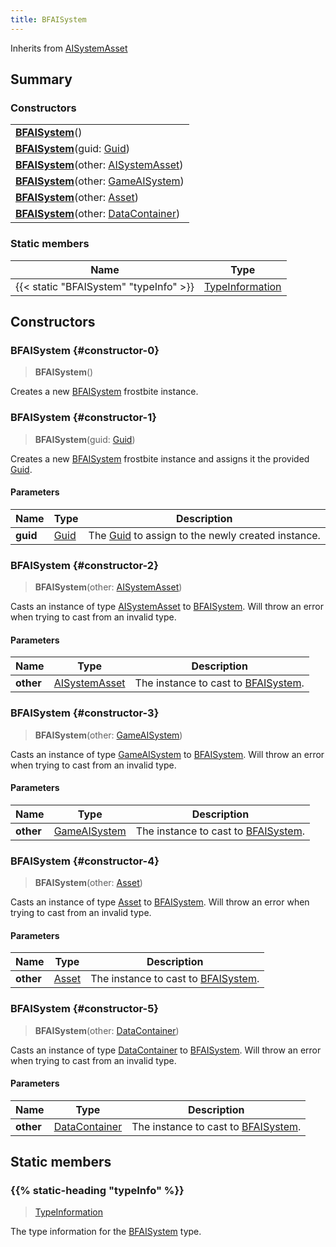 ```yaml
---
title: BFAISystem
---
```


Inherits from 
[AISystemAsset](/vext/ref/fb/aisystemasset)

## Summary
### Constructors
| |
| ----------- |
| **[BFAISystem](#constructor-0)**() |
| **[BFAISystem](#constructor-1)**(guid: [Guid](/vext/ref/shared/class/guid)) |
| **[BFAISystem](#constructor-2)**(other: [AISystemAsset](/vext/ref/fb/aisystemasset)) |
| **[BFAISystem](#constructor-3)**(other: [GameAISystem](/vext/ref/fb/gameaisystem)) |
| **[BFAISystem](#constructor-4)**(other: [Asset](/vext/ref/fb/asset)) |
| **[BFAISystem](#constructor-5)**(other: [DataContainer](/vext/ref/shared/class/datacontainer)) |

### Static members
| Name | Type |
| ---- | ---- |
| {{< static "BFAISystem" "typeInfo" >}} | [TypeInformation](/vext/ref/shared/class/typeinformation) |

## Constructors
### BFAISystem {#constructor-0}
> **BFAISystem**()

Creates a new [BFAISystem](/vext/ref/fb/bfaisystem) frostbite instance.

### BFAISystem {#constructor-1}
> **BFAISystem**(guid: [Guid](/vext/ref/shared/class/guid))

Creates a new [BFAISystem](/vext/ref/fb/bfaisystem) frostbite instance and assigns it the provided [Guid](/vext/ref/shared/class/guid).

#### Parameters
| Name | Type | Description |
| ---- | ---- | ----------- |
| **guid** | [Guid](/vext/ref/shared/class/guid) | The [Guid](/vext/ref/shared/class/guid) to assign to the newly created instance. |

### BFAISystem {#constructor-2}
> **BFAISystem**(other: [AISystemAsset](/vext/ref/fb/aisystemasset))

Casts an instance of type [AISystemAsset](/vext/ref/fb/aisystemasset) to [BFAISystem](/vext/ref/fb/bfaisystem). Will throw an error when trying to cast from an invalid type.

#### Parameters
| Name | Type | Description |
| ---- | ---- | ----------- |
| **other** | [AISystemAsset](/vext/ref/fb/aisystemasset) | The instance to cast to [BFAISystem](/vext/ref/fb/bfaisystem). |

### BFAISystem {#constructor-3}
> **BFAISystem**(other: [GameAISystem](/vext/ref/fb/gameaisystem))

Casts an instance of type [GameAISystem](/vext/ref/fb/gameaisystem) to [BFAISystem](/vext/ref/fb/bfaisystem). Will throw an error when trying to cast from an invalid type.

#### Parameters
| Name | Type | Description |
| ---- | ---- | ----------- |
| **other** | [GameAISystem](/vext/ref/fb/gameaisystem) | The instance to cast to [BFAISystem](/vext/ref/fb/bfaisystem). |

### BFAISystem {#constructor-4}
> **BFAISystem**(other: [Asset](/vext/ref/fb/asset))

Casts an instance of type [Asset](/vext/ref/fb/asset) to [BFAISystem](/vext/ref/fb/bfaisystem). Will throw an error when trying to cast from an invalid type.

#### Parameters
| Name | Type | Description |
| ---- | ---- | ----------- |
| **other** | [Asset](/vext/ref/fb/asset) | The instance to cast to [BFAISystem](/vext/ref/fb/bfaisystem). |

### BFAISystem {#constructor-5}
> **BFAISystem**(other: [DataContainer](/vext/ref/shared/class/datacontainer))

Casts an instance of type [DataContainer](/vext/ref/shared/class/datacontainer) to [BFAISystem](/vext/ref/fb/bfaisystem). Will throw an error when trying to cast from an invalid type.

#### Parameters
| Name | Type | Description |
| ---- | ---- | ----------- |
| **other** | [DataContainer](/vext/ref/shared/class/datacontainer) | The instance to cast to [BFAISystem](/vext/ref/fb/bfaisystem). |

## Static members
### {{% static-heading "typeInfo" %}}
> [TypeInformation](/vext/ref/shared/class/typeinformation)

The type information for the [BFAISystem](/vext/ref/fb/bfaisystem) type.

